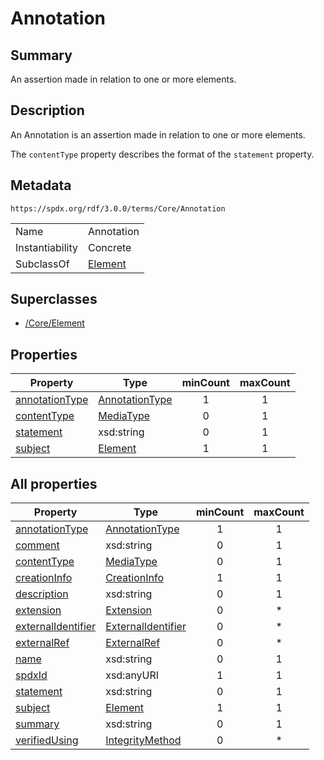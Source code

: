 <!-- Automatically generated by spec-parser v2.3.0 on 2024-07-09T17:43:37.025898+00:00 -->
<!-- SPDX-License-Identifier: Community-Spec-1.0 -->

# Annotation

## Summary

An assertion made in relation to one or more elements.


## Description

An Annotation is an assertion made in relation to one or more elements.

The `contentType` property describes the format of the `statement` property.


## Metadata

`https://spdx.org/rdf/3.0.0/terms/Core/Annotation`


| | |
|---|---|
| Name | Annotation |
| Instantiability | Concrete |
| SubclassOf | [Element](../Classes/Element.md) |


## Superclasses

* [/Core/Element](../../Core/Classes/Element.md)




## Properties

| Property | Type | minCount | maxCount |
|---|---|:---:|:---:|
| [annotationType](../Properties/annotationType.md) | [AnnotationType](../Vocabularies/AnnotationType.md) | 1 | 1 |
| [contentType](../Properties/contentType.md) | [MediaType](../Datatypes/MediaType.md) | 0 | 1 |
| [statement](../Properties/statement.md) | xsd:string | 0 | 1 |
| [subject](../Properties/subject.md) | [Element](../Classes/Element.md) | 1 | 1 |



## All properties

| Property | Type | minCount | maxCount |
|---|---|:---:|:---:|
| [annotationType](../../Core/Properties/annotationType.md) | [AnnotationType](../../Core/Vocabularies/AnnotationType.md) | 1 | 1 |
| [comment](../../Core/Properties/comment.md) | xsd:string | 0 | 1 |
| [contentType](../../Core/Properties/contentType.md) | [MediaType](../../Core/Datatypes/MediaType.md) | 0 | 1 |
| [creationInfo](../../Core/Properties/creationInfo.md) | [CreationInfo](../../Core/Classes/CreationInfo.md) | 1 | 1 |
| [description](../../Core/Properties/description.md) | xsd:string | 0 | 1 |
| [extension](../../Core/Properties/extension.md) | [Extension](../../Extension/Classes/Extension.md) | 0 | * |
| [externalIdentifier](../../Core/Properties/externalIdentifier.md) | [ExternalIdentifier](../../Core/Classes/ExternalIdentifier.md) | 0 | * |
| [externalRef](../../Core/Properties/externalRef.md) | [ExternalRef](../../Core/Classes/ExternalRef.md) | 0 | * |
| [name](../../Core/Properties/name.md) | xsd:string | 0 | 1 |
| [spdxId](../../Core/Properties/spdxId.md) | xsd:anyURI | 1 | 1 |
| [statement](../../Core/Properties/statement.md) | xsd:string | 0 | 1 |
| [subject](../../Core/Properties/subject.md) | [Element](../../Core/Classes/Element.md) | 1 | 1 |
| [summary](../../Core/Properties/summary.md) | xsd:string | 0 | 1 |
| [verifiedUsing](../../Core/Properties/verifiedUsing.md) | [IntegrityMethod](../../Core/Classes/IntegrityMethod.md) | 0 | * |



